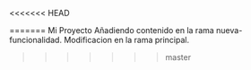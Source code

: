 <<<<<<< HEAD

=======
Mi Proyecto
Añadiendo contenido en la rama nueva-funcionalidad.
Modificacion en la rama principal.
>>>>>>> master
